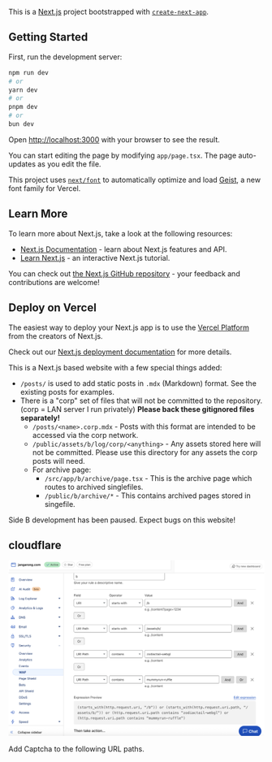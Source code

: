 This is a [Next.js](https://nextjs.org) project bootstrapped with [`create-next-app`](https://nextjs.org/docs/app/api-reference/cli/create-next-app).

## Getting Started

First, run the development server:

```bash
npm run dev
# or
yarn dev
# or
pnpm dev
# or
bun dev
```

Open [http://localhost:3000](http://localhost:3000) with your browser to see the result.

You can start editing the page by modifying `app/page.tsx`. The page auto-updates as you edit the file.

This project uses [`next/font`](https://nextjs.org/docs/app/building-your-application/optimizing/fonts) to automatically optimize and load [Geist](https://vercel.com/font), a new font family for Vercel.

## Learn More

To learn more about Next.js, take a look at the following resources:

- [Next.js Documentation](https://nextjs.org/docs) - learn about Next.js features and API.
- [Learn Next.js](https://nextjs.org/learn) - an interactive Next.js tutorial.

You can check out [the Next.js GitHub repository](https://github.com/vercel/next.js) - your feedback and contributions are welcome!

## Deploy on Vercel

The easiest way to deploy your Next.js app is to use the [Vercel Platform](https://vercel.com/new?utm_medium=default-template&filter=next.js&utm_source=create-next-app&utm_campaign=create-next-app-readme) from the creators of Next.js.

Check out our [Next.js deployment documentation](https://nextjs.org/docs/app/building-your-application/deploying) for more details.

This is a Next.js based website with a few special things added:

* `/posts/` is used to add static posts in `.mdx` (Markdown) format. See the existing posts for examples.
* There is a "corp" set of files that will not be committed to the repository. (corp = LAN server I run privately) **Please back these gitignored files separately!**
    * `/posts/<name>.corp.mdx` - Posts with this format are intended to be accessed via the corp network.
    * `/public/assets/b/log/corp/<anything>` - Any assets stored here will not be committed. Please use this directory for any assets the corp posts will need.
    * For archive page:
        * `/src/app/b/archive/page.tsx` - This is the archive page which routes to archived singlefiles.
        * `/public/b/archive/*` - This contains archived pages stored in singefile.

Side B development has been paused. Expect bugs on this website!

## cloudflare

![](./cloudflare.png)

Add Captcha to the following URL paths.

